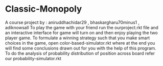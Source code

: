 # Classic-Monopoly
A course project by : aniruddhachidar29 , bhaskargharu70minus1 , adiknowsall
To play the game with your friend run the ourproject.rkt file and an interactive interface for game will 
turn on and then enjoy playing the two player game.
To formulate a winning strategy such that you make smart choices in the game, open color-based-simulator.rkt
where at the end you will find some conclusions drawn out for you with the help of this program.
To do the analysis of probability distribution of position across board refer our probability-simulator.rkt
